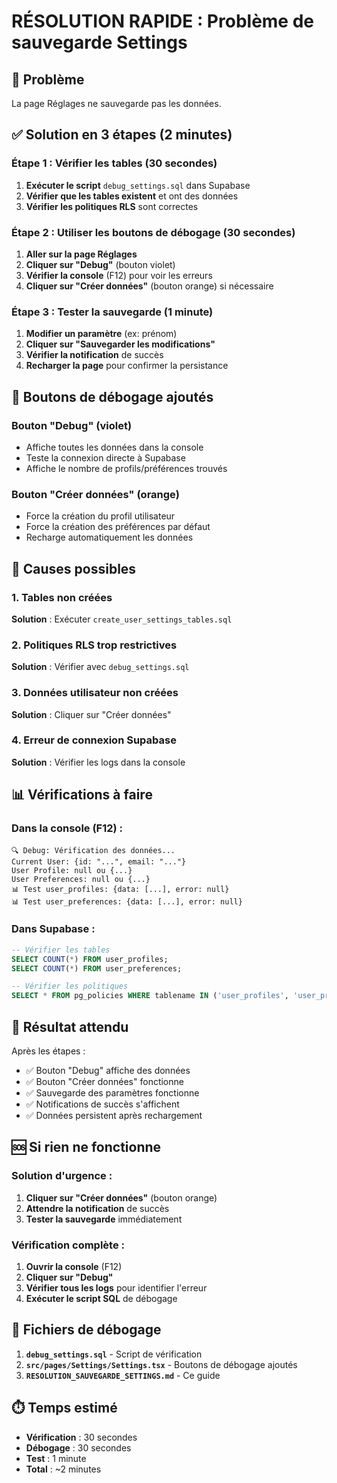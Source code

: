 # RÉSOLUTION RAPIDE : Problème de sauvegarde Settings

## 🚨 Problème
La page Réglages ne sauvegarde pas les données.

## ✅ Solution en 3 étapes (2 minutes)

### Étape 1 : Vérifier les tables (30 secondes)
1. **Exécuter le script** `debug_settings.sql` dans Supabase
2. **Vérifier que les tables existent** et ont des données
3. **Vérifier les politiques RLS** sont correctes

### Étape 2 : Utiliser les boutons de débogage (30 secondes)
1. **Aller sur la page Réglages**
2. **Cliquer sur "Debug"** (bouton violet)
3. **Vérifier la console** (F12) pour voir les erreurs
4. **Cliquer sur "Créer données"** (bouton orange) si nécessaire

### Étape 3 : Tester la sauvegarde (1 minute)
1. **Modifier un paramètre** (ex: prénom)
2. **Cliquer sur "Sauvegarder les modifications"**
3. **Vérifier la notification** de succès
4. **Recharger la page** pour confirmer la persistance

## 🔧 Boutons de débogage ajoutés

### Bouton "Debug" (violet)
- Affiche toutes les données dans la console
- Teste la connexion directe à Supabase
- Affiche le nombre de profils/préférences trouvés

### Bouton "Créer données" (orange)
- Force la création du profil utilisateur
- Force la création des préférences par défaut
- Recharge automatiquement les données

## 🐛 Causes possibles

### 1. Tables non créées
**Solution** : Exécuter `create_user_settings_tables.sql`

### 2. Politiques RLS trop restrictives
**Solution** : Vérifier avec `debug_settings.sql`

### 3. Données utilisateur non créées
**Solution** : Cliquer sur "Créer données"

### 4. Erreur de connexion Supabase
**Solution** : Vérifier les logs dans la console

## 📊 Vérifications à faire

### Dans la console (F12) :
```
🔍 Debug: Vérification des données...
Current User: {id: "...", email: "..."}
User Profile: null ou {...}
User Preferences: null ou {...}
📊 Test user_profiles: {data: [...], error: null}
📊 Test user_preferences: {data: [...], error: null}
```

### Dans Supabase :
```sql
-- Vérifier les tables
SELECT COUNT(*) FROM user_profiles;
SELECT COUNT(*) FROM user_preferences;

-- Vérifier les politiques
SELECT * FROM pg_policies WHERE tablename IN ('user_profiles', 'user_preferences');
```

## 🎯 Résultat attendu

Après les étapes :
- ✅ Bouton "Debug" affiche des données
- ✅ Bouton "Créer données" fonctionne
- ✅ Sauvegarde des paramètres fonctionne
- ✅ Notifications de succès s'affichent
- ✅ Données persistent après rechargement

## 🆘 Si rien ne fonctionne

### Solution d'urgence :
1. **Cliquer sur "Créer données"** (bouton orange)
2. **Attendre la notification** de succès
3. **Tester la sauvegarde** immédiatement

### Vérification complète :
1. **Ouvrir la console** (F12)
2. **Cliquer sur "Debug"**
3. **Vérifier tous les logs** pour identifier l'erreur
4. **Exécuter le script SQL** de débogage

## 📁 Fichiers de débogage

1. **`debug_settings.sql`** - Script de vérification
2. **`src/pages/Settings/Settings.tsx`** - Boutons de débogage ajoutés
3. **`RESOLUTION_SAUVEGARDE_SETTINGS.md`** - Ce guide

## ⏱️ Temps estimé

- **Vérification** : 30 secondes
- **Débogage** : 30 secondes  
- **Test** : 1 minute
- **Total** : ~2 minutes
